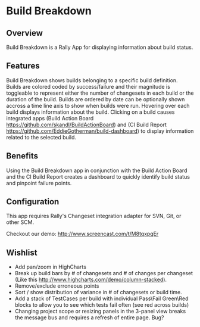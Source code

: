 Build Breakdown
=========================

## Overview

Build Breakdown is a Rally App for displaying information about build status.

## Features

Build Breakdown shows builds belonging to a specific build definition. Builds are colored coded by success/failure and their magnitude is toggleable to represent either the number of changesets in each build or the duration of the build. Builds are ordered by date can be optionally shown accross a time line axis to show when builds were run. Hovering over each build displays information about the build. Clicking on a build causes integrated apps (Build Action Board https://github.com/skandl/BuildActionBoard) and (CI Build Report https://github.com/EddieGotherman/build-dashboard) to display information related to the selected build.

## Benefits

Using the Build Breakdown app in conjunction with the Build Action Board and the CI Build Report creates a dashboard to quickly identify build status and pinpoint failure points.

## Configuration

This app requires Rally's Changeset integration adapter for SVN, Git, or other SCM.

Checkout our demo:
http://www.screencast.com/t/M8tqxpqEr

## Wishlist
- Add pan/zoom in HighCharts
- Break up build bars by # of changesets and # of changes per changeset (Like this http://www.highcharts.com/demo/column-stacked).
- Remove/exclude erroneous points
- Sort / show distribution of variance in # of changesets or build time.
- Add a stack of TestCases per build with individual Pass\Fail Green\Red blocks to allow you to see which tests fail often (see red across builds)
- Changing project scope or resizing panels in the 3-panel view breaks the message bus and requires a refresh of entire page.  Bug?
